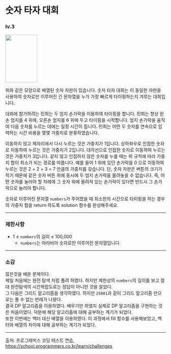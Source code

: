 # 숫자 타자 대회
### lv.3
<img src="https://grepp-programmers.s3.ap-northeast-2.amazonaws.com/files/production/d8f27f78-3d6b-4a67-ab92-45153070fd52/%EA%B7%B8%EB%A6%BC.png" width="100" height="150">

위와 같은 모양으로 배열된 숫자 자판이 있습니다. 숫자 타자 대회는 이 동일한 자판을 사용하여 숫자로만 이루어진 긴 문자열을 누가 가장 빠르게 타이핑하는지 겨루는 대회입니다.

대회에 참가하려는 민희는 두 엄지 손가락을 이용하여 타이핑을 합니다. 민희는 항상 왼손 엄지를 4 위에, 오른손 엄지를 6 위에 두고 타이핑을 시작합니다. 엄지 손가락을 움직여 다음 숫자를 누르는 데에는 일정 시간이 듭니다. 민희는 어떤 두 숫자를 연속으로 입력하는 시간 비용을 몇몇 가중치로 분류하였습니다.

이동하지 않고 제자리에서 다시 누르는 것은 가중치가 1입니다.
상하좌우로 인접한 숫자로 이동하여 누르는 것은 가중치가 2입니다.
대각선으로 인접한 숫자로 이동하여 누르는 것은 가중치가 3입니다.
같지 않고 인접하지 않은 숫자를 누를 때는 위 규칙에 따라 가중치 합이 최소가 되는 경로를 따릅니다.
예를 들어 1 위에 있던 손가락을 0 으로 이동하여 누르는 것은 2 + 2 + 3 = 7 만큼의 가중치를 갖습니다.
단, 숫자 자판은 버튼의 크기가 작기 때문에 같은 숫자 버튼 위에 동시에 두 엄지 손가락을 올려놓을 수 없습니다. 즉, 어떤 숫자를 눌러야 할 차례에 그 숫자 위에 올려져 있는 손가락이 있다면 반드시 그 손가락으로 눌러야 합니다.

숫자로 이루어진 문자열 `numbers`가 주어졌을 때 최소한의 시간으로 타이핑을 하는 경우의 가중치 합을 return 하도록 solution 함수를 완성해주세요.
- - -
### 제한사항
* 1 ≤ `numbers`의 길이 ≤ 100,000
  * `numbers`는 아라비아 숫자로만 이루어진 문자열입니다.
- - - 
### 소감
많은것을 배운 문제이다.   
제일 처음에는 완전 탐색 처럼 풀려 하였다. 하지만 제한상의 `numbers`의 길이를 보고 절대 완전탐색의 시간복잡도로는 정답이 아니란 것을 알았다.   
그 다음은 그리드 알고리즘을 생각하였다. 하지만 `25801`과 같이 그리드 알고리즘 만으로는 풀 수 없는 반례가 나왔다.   
결국 DP 알고리즘을 이용하였다. 배우기만 하였지 실제로 DP 알고리즘을 구현하는 것은 처음이였다. 덕분에 해당 알고리즘에 대해 공부하는 계기가 되었다.   
또한 이번에는 백터 대신 배열을 이용하였다. 이 과정에서 fill 함수를 사용해보았고, 백터와 배열의 차이에 대해 공부하는 계기가 되었다.
- - -
출처: 프로그래머스 코딩 테스트 연습, https://school.programmers.co.kr/learn/challenges
